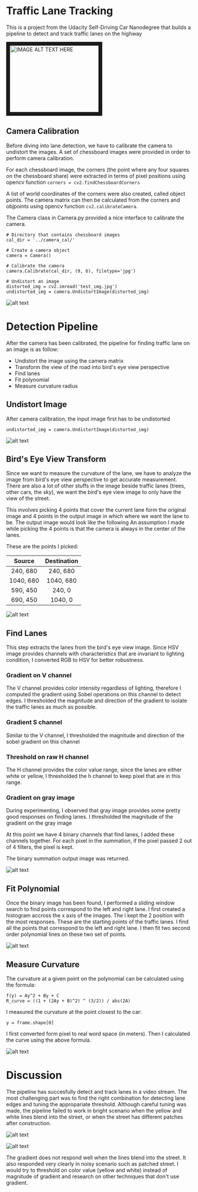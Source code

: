 # Traffic Lane Tracking

This is a project from the Udacity Self-Driving Car Nanodegree that builds a pipeline to detect and track traffic lanes on the highway

<a href="http://www.youtube.com/watch?feature=player_embedded&v=FFQ6cRQblwY
" target="_blank"><img src="http://img.youtube.com/vi/FFQ6cRQblwY/0.jpg" 
alt="IMAGE ALT TEXT HERE" width="240" height="180" border="10" /></a>

## Camera Calibration
Before diving into lane detection, we have to calibrate the camera to undistort the images.
A set of chessboard images were provided in order to perform camera calibration.

For each chessboard image, the corners (the point where any four squares on the chessboard share) were extracted in terms of pixel positions using opencv function
```corners = cv2.findChessboardCorners```

A list of world coordinates of the corners were also created, called object points. The camera matrix can then be calculated from the corners and objpoints using opencv function ```cv2.calibrateCamera```.

The Camera class in Camera.py provided a nice interface to calibrate the camera.

```
# Directory that contains chessboard images
cal_dir = '../camera_cal/'

# Create a camera object
camera = Camera()

# Calibrate the camera
camera.Calibrate(cal_dir, (9, 6), filetype='jpg')

# Undistort an image
distorted_img = cv2.imread('test_img.jpg')
undistorted_img = camera.UndistortImage(distorted_img)
```
![alt text][undistort_chessboard]

# Detection Pipeline
After the camera has been calibrated, the pipeline for finding traffic lane on an image is as follow:
- Undistort the image using the camera matrix
- Transform the view of the road into bird's eye view perspective
- Find lanes
- Fit polynomial
- Measure curvature radius

## Undistort Image
After camera calibration, the input image first has to be undistorted
```
undistorted_img = camera.UndistortImage(distorted_img)
```
![alt text][undistort_img]


## Bird's Eye View Transform
Since we want to measure the curvature of the lane, we have to analyze the image from bird's eye view perspective to get accurate measurement.
There are also a lot of other stuffs in the image beside traffic lanes (trees, other cars, the sky), we want the bird's eye view image to only have the view of the street.

This involves picking 4 points that cover the current lane form the original image and 4 points in the output image in which where we want the lane to be. The output image would look like the following
An assumption I made while picking the 4 points is that the camera is always in the center of the lanes.

These are the points I picked:

| Source        | Destination   | 
|:-------------:|:-------------:| 
| 240, 680      | 240, 680      | 
| 1040, 680     | 1040, 680     |
| 590, 450      | 240, 0        |
| 690, 450      | 1040, 0       |

![alt text][bev_tf]

## Find Lanes
This step extracts the lanes from the bird's eye view image. Since HSV image provides channels with characteristics that are invariant to lighting condition, I converted RGB to HSV for better robustness.

### Gradient on V channel
The V channel provides color intensity regardless of lighting, therefore I computed the gradient using Sobel operations on this channel to detect edges. I thresholded the magnitude and direction of the gradient to isolate the traffic lanes as much as possible.

### Gradient S channel
Similar to the V channel, I thresholded the magnitude and direction of the sobel gradient on this channel

### Threshold on raw H channel
The H channel provides the color value range, since the lanes are either white or yellow, I thresholded the h channel to keep pixel that are in this range.

### Gradient on gray image
During experimenting, I observed that gray image provides some pretty good responses on finding lanes. I thresholded the magnitude of the gradient on the gray image

At this point we have 4 binary channels that find lanes, I added these channels together. For each pixel in the summation, if the pixel passed 2 out of 4 filters, the pixel is kept.

The binary summation output image was returned.

![alt text][find_lane]

## Fit Polynomial
Once the binary image has been found, I performed a sliding window search to find points correspond to the left and right lane. I first created a histogram accross the x axis of the images. The I kept the 2 position with the most responses.
These are the starting points of the traffic lanes. I find all the points that correspond to the left and right lane. I then fit two second order polynomial lines on these two set of points.

![alt text][fit_poly]

## Measure Curvature
The curvature at a given point on the polynomial can be calculated using the formula:

```
f(y) = Ay^2 + By + C
R_curve = ((1 + (2Ay + B)^2) ^ (3/2)) / abs(2A)
```

I measured the curvature at the point closest to the car:
```
y = frame.shape[0]
```

I first converted form pixel to real word space (in meters). Then I calculated the curve using the above formula.

![alt text][curvature]

# Discussion
The pipeline has succesfully detect and track lanes in a video stream. The most challenging part was to find the right combination for detecting lane edges and tuning the appropariate threshold.
Although careful tuning was made, the pipeline failed to work in bright scenario when the yellow and white lines blend into the street, or when the street has different patches after construction.

![alt text][bright_condition]

![alt text][patched_street]

The gradient does not respond well when the lines blend into the street. It also responded very clearly in noisy scenario such as patched street. I would try to threshold on color value (yellow and white) instead of magnitude of gradient and research on other techniques that don't use gradient.


[undistort_chessboard]: https://raw.github.com/tkkhuu/TrafficLaneDetection/master/README_files/undistort_chessboard.png "Undistort chessboard"
[undistort_img]: https://raw.github.com/tkkhuu/TrafficLaneDetection/master/README_files/undistort_img.png "Undistort scene"
[bev_tf]: https://raw.github.com/tkkhuu/TrafficLaneDetection/master/README_files/bev_tf.png "Birds Eye View transform"
[find_lane]: https://raw.github.com/tkkhuu/TrafficLaneDetection/master/README_files/find_lane.png "Lane Detection"
[fit_poly]: https://raw.github.com/tkkhuu/TrafficLaneDetection/master/README_files/fit_poly.png "Fit polynomial"
[curvature]: https://raw.github.com/tkkhuu/TrafficLaneDetection/master/README_files/curvature.png "Curvature measure"
[bright_condition]: https://raw.github.com/tkkhuu/TrafficLaneDetection/master/README_files/bright_condition.png "Bright Condition"
[patched_street]: https://raw.github.com/tkkhuu/TrafficLaneDetection/master/README_files/patched_street.png "Patched Street"


